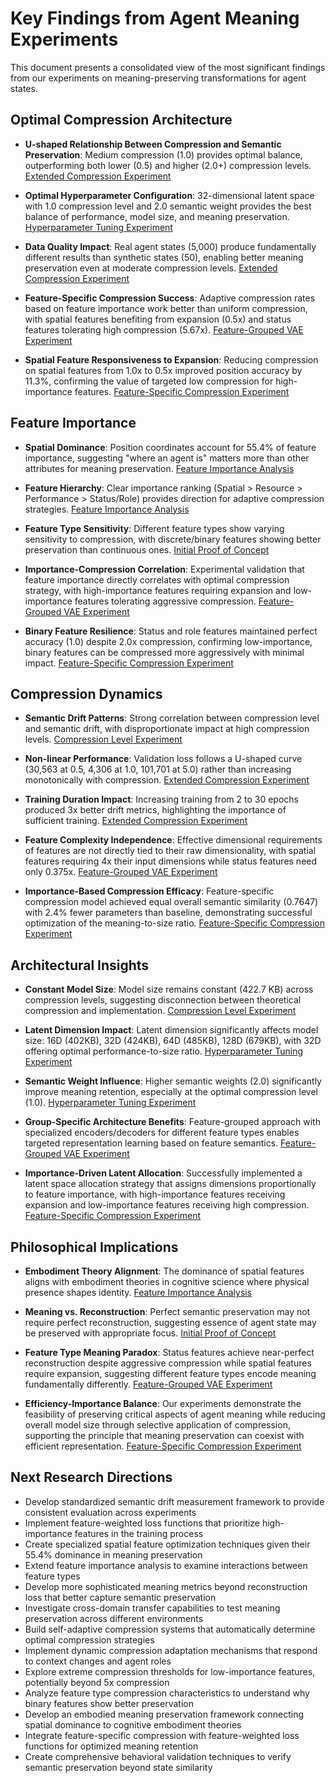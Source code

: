 # Key Findings from Agent Meaning Experiments

This document presents a consolidated view of the most significant findings from our experiments on meaning-preserving transformations for agent states.

## Optimal Compression Architecture

- **U-shaped Relationship Between Compression and Semantic Preservation**: Medium compression (1.0) provides optimal balance, outperforming both lower (0.5) and higher (2.0+) compression levels. [Extended Compression Experiment](compresssion-level-2.md)

- **Optimal Hyperparameter Configuration**: 32-dimensional latent space with 1.0 compression level and 2.0 semantic weight provides the best balance of performance, model size, and meaning preservation. [Hyperparameter Tuning Experiment](hyper-parameter-tuning.md)

- **Data Quality Impact**: Real agent states (5,000) produce fundamentally different results than synthetic states (50), enabling better meaning preservation even at moderate compression levels. [Extended Compression Experiment](compresssion-level-2.md)

- **Feature-Specific Compression Success**: Adaptive compression rates based on feature importance work better than uniform compression, with spatial features benefiting from expansion (0.5x) and status features tolerating high compression (5.67x). [Feature-Grouped VAE Experiment](feature-grouped-vae.md)

- **Spatial Feature Responsiveness to Expansion**: Reducing compression on spatial features from 1.0x to 0.5x improved position accuracy by 11.3%, confirming the value of targeted low compression for high-importance features. [Feature-Specific Compression Experiment](feature-specific-compression.md)

## Feature Importance

- **Spatial Dominance**: Position coordinates account for 55.4% of feature importance, suggesting "where an agent is" matters more than other attributes for meaning preservation. [Feature Importance Analysis](feature-importance.md)

- **Feature Hierarchy**: Clear importance ranking (Spatial > Resource > Performance > Status/Role) provides direction for adaptive compression strategies. [Feature Importance Analysis](feature-importance.md)

- **Feature Type Sensitivity**: Different feature types show varying sensitivity to compression, with discrete/binary features showing better preservation than continuous ones. [Initial Proof of Concept](proof-of-concept.md)

- **Importance-Compression Correlation**: Experimental validation that feature importance directly correlates with optimal compression strategy, with high-importance features requiring expansion and low-importance features tolerating aggressive compression. [Feature-Grouped VAE Experiment](feature-grouped-vae.md)

- **Binary Feature Resilience**: Status and role features maintained perfect accuracy (1.0) despite 2.0x compression, confirming low-importance, binary features can be compressed more aggressively with minimal impact. [Feature-Specific Compression Experiment](feature-specific-compression.md)

## Compression Dynamics

- **Semantic Drift Patterns**: Strong correlation between compression level and semantic drift, with disproportionate impact at high compression levels. [Compression Level Experiment](compresison-level-1.md)

- **Non-linear Performance**: Validation loss follows a U-shaped curve (30,563 at 0.5, 4,306 at 1.0, 101,701 at 5.0) rather than increasing monotonically with compression. [Extended Compression Experiment](compresssion-level-2.md)

- **Training Duration Impact**: Increasing training from 2 to 30 epochs produced 3x better drift metrics, highlighting the importance of sufficient training. [Extended Compression Experiment](compresssion-level-2.md)

- **Feature Complexity Independence**: Effective dimensional requirements of features are not directly tied to their raw dimensionality, with spatial features requiring 4x their input dimensions while status features need only 0.375x. [Feature-Grouped VAE Experiment](feature-grouped-vae.md)

- **Importance-Based Compression Efficacy**: Feature-specific compression model achieved equal overall semantic similarity (0.7647) with 2.4% fewer parameters than baseline, demonstrating successful optimization of the meaning-to-size ratio. [Feature-Specific Compression Experiment](feature-specific-compression.md)

## Architectural Insights

- **Constant Model Size**: Model size remains constant (422.7 KB) across compression levels, suggesting disconnection between theoretical compression and implementation. [Compression Level Experiment](compresison-level-1.md)

- **Latent Dimension Impact**: Latent dimension significantly affects model size: 16D (402KB), 32D (424KB), 64D (485KB), 128D (679KB), with 32D offering optimal performance-to-size ratio. [Hyperparameter Tuning Experiment](hyper-parameter-tuning.md)

- **Semantic Weight Influence**: Higher semantic weights (2.0) significantly improve meaning retention, especially at the optimal compression level (1.0). [Hyperparameter Tuning Experiment](hyper-parameter-tuning.md)

- **Group-Specific Architecture Benefits**: Feature-grouped approach with specialized encoders/decoders for different feature types enables targeted representation learning based on feature semantics. [Feature-Grouped VAE Experiment](feature-grouped-vae.md)

- **Importance-Driven Latent Allocation**: Successfully implemented a latent space allocation strategy that assigns dimensions proportionally to feature importance, with high-importance features receiving expansion and low-importance features receiving high compression. [Feature-Specific Compression Experiment](feature-specific-compression.md)

## Philosophical Implications

- **Embodiment Theory Alignment**: The dominance of spatial features aligns with embodiment theories in cognitive science where physical presence shapes identity. [Feature Importance Analysis](feature-importance.md)

- **Meaning vs. Reconstruction**: Perfect semantic preservation may not require perfect reconstruction, suggesting essence of agent state may be preserved with appropriate focus. [Initial Proof of Concept](proof-of-concept.md)

- **Feature Type Meaning Paradox**: Status features achieve near-perfect reconstruction despite aggressive compression while spatial features require expansion, suggesting different feature types encode meaning fundamentally differently. [Feature-Grouped VAE Experiment](feature-grouped-vae.md)

- **Efficiency-Importance Balance**: Our experiments demonstrate the feasibility of preserving critical aspects of agent meaning while reducing overall model size through selective application of compression, supporting the principle that meaning preservation can coexist with efficient representation. [Feature-Specific Compression Experiment](feature-specific-compression.md)

## Next Research Directions

- Develop standardized semantic drift measurement framework to provide consistent evaluation across experiments
- Implement feature-weighted loss functions that prioritize high-importance features in the training process
- Create specialized spatial feature optimization techniques given their 55.4% dominance in meaning preservation
- Extend feature importance analysis to examine interactions between feature types
- Develop more sophisticated meaning metrics beyond reconstruction loss that better capture semantic preservation
- Investigate cross-domain transfer capabilities to test meaning preservation across different environments
- Build self-adaptive compression systems that automatically determine optimal compression strategies
- Implement dynamic compression adaptation mechanisms that respond to context changes and agent roles
- Explore extreme compression thresholds for low-importance features, potentially beyond 5x compression
- Analyze feature type compression characteristics to understand why binary features show better preservation
- Develop an embodied meaning preservation framework connecting spatial dominance to cognitive embodiment theories
- Integrate feature-specific compression with feature-weighted loss functions for optimized meaning retention
- Create comprehensive behavioral validation techniques to verify semantic preservation beyond state similarity
